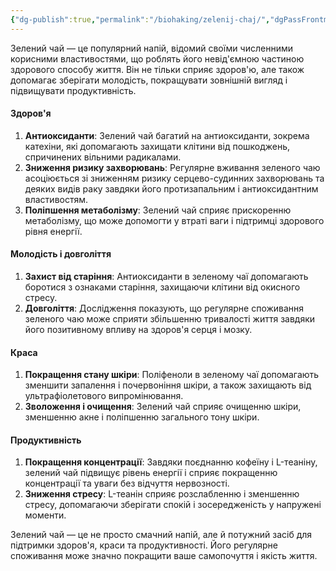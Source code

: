 ```yaml
---
{"dg-publish":true,"permalink":"/biohaking/zelenij-chaj/","dgPassFrontmatter":true,"created":"2001-01-01T01:00:00.000+01:00","updated":"2024-06-23T16:12:57.451+02:00"}
---
```


Зелений чай — це популярний напій, відомий своїми численними корисними властивостями, що роблять його невід'ємною частиною здорового способу життя. Він не тільки сприяє здоров'ю, але також допомагає зберігати молодість, покращувати зовнішній вигляд і підвищувати продуктивність.

#### Здоров'я

1. **Антиоксиданти**: Зелений чай багатий на антиоксиданти, зокрема катехіни, які допомагають захищати клітини від пошкоджень, спричинених вільними радикалами.
2. **Зниження ризику захворювань**: Регулярне вживання зеленого чаю асоціюється зі зниженням ризику серцево-судинних захворювань та деяких видів раку завдяки його протизапальним і антиоксидантним властивостям.
3. **Поліпшення метаболізму**: Зелений чай сприяє прискоренню метаболізму, що може допомогти у втраті ваги і підтримці здорового рівня енергії.

#### Молодість і довголіття

1. **Захист від старіння**: Антиоксиданти в зеленому чаї допомагають боротися з ознаками старіння, захищаючи клітини від окисного стресу.
2. **Довголіття**: Дослідження показують, що регулярне споживання зеленого чаю може сприяти збільшенню тривалості життя завдяки його позитивному впливу на здоров'я серця і мозку.

#### Краса

1. **Покращення стану шкіри**: Поліфеноли в зеленому чаї допомагають зменшити запалення і почервоніння шкіри, а також захищають від ультрафіолетового випромінювання.
2. **Зволоження і очищення**: Зелений чай сприяє очищенню шкіри, зменшенню акне і поліпшенню загального тону шкіри.

#### Продуктивність

1. **Покращення концентрації**: Завдяки поєднанню кофеїну і L-теаніну, зелений чай підвищує рівень енергії і сприяє покращенню концентрації та уваги без відчуття нервозності.
2. **Зниження стресу**: L-теанін сприяє розслабленню і зменшенню стресу, допомагаючи зберігати спокій і зосередженість у напружені моменти.

Зелений чай — це не просто смачний напій, але й потужний засіб для підтримки здоров'я, краси та продуктивності. Його регулярне споживання може значно покращити ваше самопочуття і якість життя.